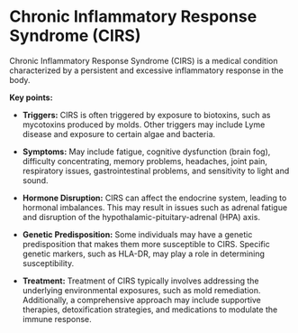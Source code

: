 # Chronic Inflammatory Response Syndrome (CIRS)

Chronic Inflammatory Response Syndrome (CIRS) is a medical condition characterized by a persistent and excessive inflammatory response in the body.

**Key points:**

* **Triggers:** CIRS is often triggered by exposure to biotoxins, such as mycotoxins produced by molds. Other triggers may include Lyme disease and exposure to certain algae and bacteria.

* **Symptoms:** May include fatigue, cognitive dysfunction (brain fog), difficulty concentrating, memory problems, headaches, joint pain, respiratory issues, gastrointestinal problems, and sensitivity to light and sound.

* **Hormone Disruption:** CIRS can affect the endocrine system, leading to hormonal imbalances. This may result in issues such as adrenal fatigue and disruption of the hypothalamic-pituitary-adrenal (HPA) axis.

* **Genetic Predisposition:** Some individuals may have a genetic predisposition that makes them more susceptible to CIRS. Specific genetic markers, such as HLA-DR, may play a role in determining susceptibility.

* **Treatment:** Treatment of CIRS typically involves addressing the underlying environmental exposures, such as mold remediation. Additionally, a comprehensive approach may include supportive therapies, detoxification strategies, and medications to modulate the immune response.
